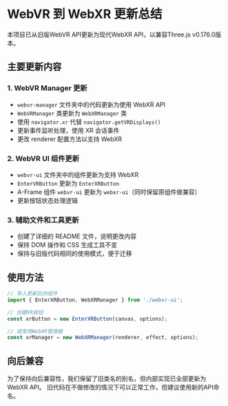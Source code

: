 # WebVR 到 WebXR 更新总结

本项目已从旧版WebVR API更新为现代WebXR API，以兼容Three.js v0.176.0版本。

## 主要更新内容

### 1. WebVR Manager 更新

* `webvr-manager` 文件夹中的代码更新为使用 WebXR API
* `WebVRManager` 类更新为 `WebXRManager` 类
* 使用 `navigator.xr` 代替 `navigator.getVRDisplays()`
* 更新事件监听处理，使用 XR 会话事件
* 更改 renderer 配置方法以支持 WebXR

### 2. WebVR UI 组件更新

* `webvr-ui` 文件夹中的组件更新为支持 WebXR
* `EnterVRButton` 更新为 `EnterXRButton`
* A-Frame 组件 `webvr-ui` 更新为 `webxr-ui`（同时保留原组件做兼容）
* 更新按钮状态处理逻辑

### 3. 辅助文件和工具更新

* 创建了详细的 README 文件，说明更改内容
* 保持 DOM 操作和 CSS 生成工具不变
* 保持与旧版代码相同的使用模式，便于迁移

## 使用方法

```javascript
// 导入更新后的组件
import { EnterXRButton, WebXRManager } from './webvr-ui';

// 创建XR按钮
const xrButton = new EnterXRButton(canvas, options);

// 或使用WebXR管理器
const xrManager = new WebXRManager(renderer, effect, options);
```

## 向后兼容

为了保持向后兼容性，我们保留了旧类名的别名，但内部实现已全部更新为WebXR API。
旧代码在不做修改的情况下可以正常工作，但建议使用新的API命名。 